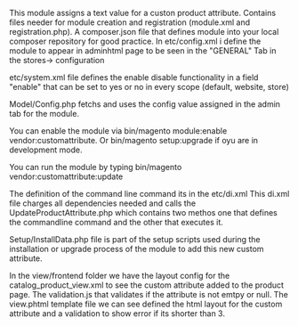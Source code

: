 This module assigns a text value for a custon product attribute.
Contains files needer for module creation and registration (module.xml and registration.php).
A composer.json file that defines module into your local composer repository for good practice.
In etc/config.xml i define the module to appear in adminhtml page to be seen in the "GENERAL" Tab in the stores-> configuration

etc/system.xml file defines the enable disable functionality in a field "enable" that can be set to yes or no in every scope (default, website, store)
 
Model/Config.php fetchs and uses the config value assigned in the admin tab for the module.

You can enable the module via bin/magento module:enable vendor:customattribute.
Or bin/magento setup:upgrade if oyu are in development mode.

You can run the module by typing  bin/magento vendor:customattribute:update <text-value>

The definition of the command line command its in the etc/di.xml
This di.xml file charges all dependencies needed and calls the UpdateProductAttribute.php
which contains two methos one that defines the commandline command and the other that executes it.

Setup/InstallData.php file is part of the setup scripts used during the installation or upgrade process of the  module to add this new custom attribute.

In the view/frontend  folder we have the layout config for the catalog_product_view.xml to see the custom attribute added to the product page.
The validation.js that validates if the attribute is not emtpy or null.
The view.phtml template file we can see defined the html layout for the custom attribute and a validation to show error if its shorter than 3.


